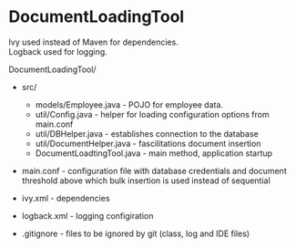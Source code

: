 # DocumentLoadingTool

Ivy used instead of Maven for dependencies.   
Logback used for logging.  
  
DocumentLoadingTool/  
- src/  
  - models/Employee.java - POJO for employee data.  
  - util/Config.java - helper for loading configuration options from main.conf  
  - util/DBHelper.java - establishes connection to the database  
  - util/DocumentHelper.java - fascilitations document insertion  
  - DocumentLoadtingTool.java - main method, application startup  

- main.conf - configuration file with database credentials and document threshold above which bulk insertion is used instead of sequential  
- ivy.xml - dependencies  
- logback.xml - logging configiration  
- .gitignore - files to be ignored by git (class, log and IDE files)  

